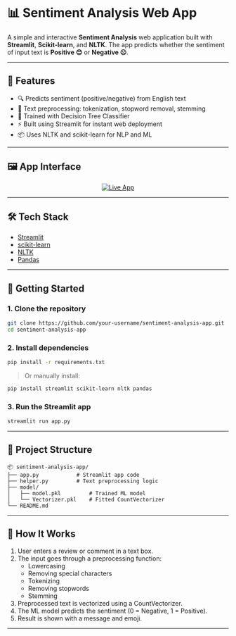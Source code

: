 # 📊 Sentiment Analysis Web App

A simple and interactive **Sentiment Analysis** web application built with **Streamlit**, **Scikit-learn**, and **NLTK**. The app predicts whether the sentiment of input text is **Positive 😊** or **Negative ☹️**.

---

## 🌟 Features

- 🔍 Predicts sentiment (positive/negative) from English text
- 🧹 Text preprocessing: tokenization, stopword removal, stemming
- 🧠 Trained with Decision Tree Classifier
- ⚡ Built using Streamlit for instant web deployment
- 📦 Uses NLTK and scikit-learn for NLP and ML

---

## 🖼️ App Interface

<p align="center">
  <a href="https://lnkd.in/dZS3PTnF" target="_blank">
    <img src="https://img.shields.io/badge/Live%20App-Click%20Here-brightgreen?style=for-the-badge" alt="Live App"/>
  </a>
</p>

---

## 🛠️ Tech Stack

- [Streamlit](https://streamlit.io/)
- [scikit-learn](https://scikit-learn.org/)
- [NLTK](https://www.nltk.org/)
- [Pandas](https://pandas.pydata.org/)

---

## 🚀 Getting Started

### 1. Clone the repository

```bash
git clone https://github.com/your-username/sentiment-analysis-app.git
cd sentiment-analysis-app
```

### 2. Install dependencies

```bash
pip install -r requirements.txt
```

> Or manually install:

```bash
pip install streamlit scikit-learn nltk pandas
```

### 3. Run the Streamlit app

```bash
streamlit run app.py
```

---

## 📂 Project Structure

```
📦 sentiment-analysis-app/
├── app.py            # Streamlit app code
├── helper.py         # Text preprocessing logic
├── model/
│   ├── model.pkl         # Trained ML model
│   └── Vectorizer.pkl    # Fitted CountVectorizer
└── README.md
```

---

## 🧠 How It Works

1. User enters a review or comment in a text box.
2. The input goes through a preprocessing function:
   - Lowercasing
   - Removing special characters
   - Tokenizing
   - Removing stopwords
   - Stemming
3. Preprocessed text is vectorized using a CountVectorizer.
4. The ML model predicts the sentiment (0 = Negative, 1 = Positive).
5. Result is shown with a message and emoji.

---
